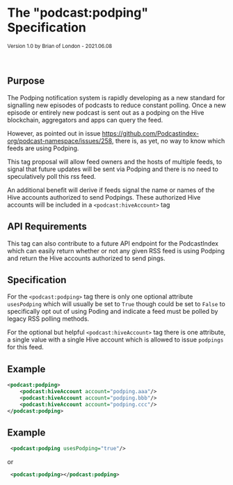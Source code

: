 # The "podcast:podping" Specification

<small>Version 1.0 by Brian of London - 2021.06.08</small>

<br>

## Purpose

The Podping notification system is rapidly developing as a new standard for signalling new episodes of podcasts to reduce constant polling. Once a new episode or entirely new podcast is sent out as a podping on the Hive blockchain, aggregators and apps can query the feed.

However, as pointed out in issue https://github.com/Podcastindex-org/podcast-namespace/issues/258, there is, as yet, no way to know which feeds are using Podping.

This tag proposal will allow feed owners and the hosts of multiple feeds, to signal that future updates will be sent via Podping and there is no need to speculatively poll this rss feed.

An additional benefit will derive if feeds signal the name or names of the Hive accounts authorized to send Podpings. These authorized Hive accounts will be included in a `<podcast:hiveAccount>` tag

## API Requirements

This tag can also contribute to a future API endpoint for the PodcastIndex which can easily return whether or not any given RSS feed is using Podping and return the Hive accounts authorized to send pings.

## Specification

For the `<podcast:podping>` tag there is only one optional attribute `usesPodping` which will usually be set to `True` though could be set to `False` to specifically opt out of using Poding and indicate a feed must be polled by legacy RSS polling methods.

For the optional but helpful `<podcast:hiveAccount>` tag there is one attribute, a single value with a single Hive account which is allowed to issue `podpings` for this feed.

## Example

```xml
<podcast:podping>
    <podcast:hiveAccount account="podping.aaa"/>
    <podcast:hiveAccount account="podping.bbb"/>
    <podcast:hiveAccount account="podping.ccc"/>
</podcast:podping>
```

## Example

```xml
 <podcast:podping usesPodping="true"/>
```

or

```xml
 <podcast:podping></podcast:podping>
```
